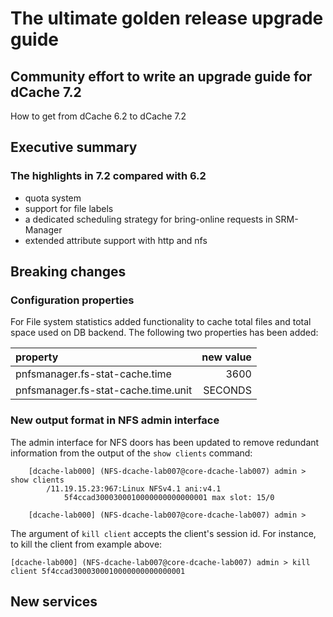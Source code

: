 
# The ultimate golden release upgrade guide

## Community effort to write an upgrade guide for dCache 7.2

How to get from dCache 6.2 to dCache 7.2

## Executive summary

### The highlights in 7.2 compared with 6.2

-  quota system 
-  support for file labels
-  a dedicated scheduling strategy for bring-online requests in SRM-Manager
-  extended attribute support with http and nfs


## Breaking changes

### Configuration properties
For File system statistics added functionality to cache total files and total space used on DB backend. 
The following two properties has been added:


| property  | new value |
|:----------|-------:|
pnfsmanager.fs-stat-cache.time | 3600
pnfsmanager.fs-stat-cache.time.unit | SECONDS

### New output format in NFS admin interface

The admin interface for NFS doors has been updated to remove redundant information from the output of the `show clients` command:

```
    [dcache-lab000] (NFS-dcache-lab007@core-dcache-lab007) admin > show clients
        /11.19.15.23:967:Linux NFSv4.1 ani:v4.1
            5f4ccad3000300010000000000000001 max slot: 15/0
    
    [dcache-lab000] (NFS-dcache-lab007@core-dcache-lab007) admin >
```

The argument of `kill client` accepts the client's session id. For instance, to kill the client from example above:

```
[dcache-lab000] (NFS-dcache-lab007@core-dcache-lab007) admin > kill client 5f4ccad3000300010000000000000001
```

## New services

